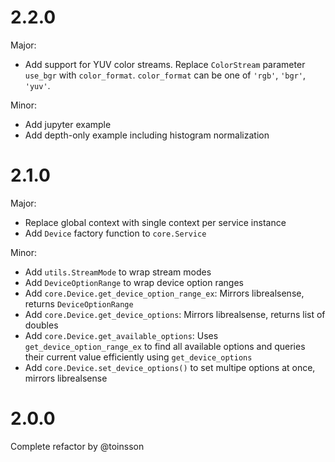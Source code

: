 2.2.0
=====

Major:
- Add support for YUV color streams. Replace `ColorStream` parameter `use_bgr` with `color_format`. `color_format` can be one of `'rgb'`, `'bgr'`, `'yuv'`.

Minor:
- Add jupyter example
- Add depth-only example including histogram normalization

2.1.0
=====

Major:
- Replace global context with single context per service instance
- Add `Device` factory function to `core.Service`

Minor:
- Add `utils.StreamMode` to wrap stream modes
- Add `DeviceOptionRange` to wrap device option ranges
- Add `core.Device.get_device_option_range_ex`: Mirrors librealsense, returns `DeviceOptionRange`
- Add `core.Device.get_device_options`: Mirrors librealsense, returns list of doubles
- Add `core.Device.get_available_options`: Uses `get_device_option_range_ex` to find all available options and queries their current value efficiently using `get_device_options`
- Add `core.Device.set_device_options()` to set multipe options at once, mirrors librealsense

2.0.0
=====

Complete refactor by @toinsson
